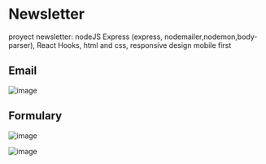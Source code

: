 # Newsletter
proyect newsletter: nodeJS Express (express, nodemailer,nodemon,body-parser), React Hooks, html and css, responsive design mobile first

## Email
![image](https://github.com/cferreirobelenguer/newsletter/assets/88061350/50312c4f-8808-4779-8f9a-a7f2c4a8190f)

## Formulary
![image](https://github.com/cferreirobelenguer/newsletter/assets/88061350/f04c32f7-1fbb-4137-a9eb-d86063afa50e)

![image](https://github.com/cferreirobelenguer/newsletter/assets/88061350/d25c0de1-f89d-4d18-8984-1a3d5bc6f6f6)


